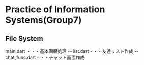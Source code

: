 # Practice of Information Systems(Group7)

## File System
main.dart ・・・基本画面処理
    -- list.dart・・・友達リスト作成
    -- chat_func.dart・・・チャット画面作成